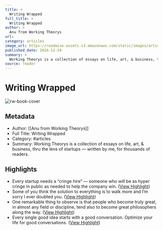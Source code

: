 ```yaml
---
title: >
  Writing Wrapped
full_title: >
  Writing Wrapped
author: >
  Anu from Working Theorys
url: 
category: articles
image_url: https://readwise-assets.s3.amazonaws.com/static/images/article0.00998d930354.png
published_date: 2024-12-29
summary: >
  Working Theorys is a collection of essays on life, art, & business, thru the lens of startups — written by me, for thousands of readers.
source: reader
---
```

# Writing Wrapped

![rw-book-cover](https://readwise-assets.s3.amazonaws.com/static/images/article0.00998d930354.png)

## Metadata
- Author: [[Anu from Working Theorys]]
- Full Title: Writing Wrapped
- Category: #articles
- Summary: Working Theorys is a collection of essays on life, art, & business, thru the lens of startups — written by me, for thousands of readers.

## Highlights
- Every startup needs a “cringe hire” — someone who will be as hyper cringe in public as needed to help the company win. ([View Highlight](https://read.readwise.io/read/01jg8x36bx54ppbev964z00bf5))
- Some of you think the solution to everything is to walk more and I’m sorry I ever doubted you. ([View Highlight](https://read.readwise.io/read/01jg8x4sx7d6adhzyd8a2nt7y5))
- One remarkable thing to observe is that people who become truly great, in almost any field or discipline, tend also to become great philosophers along the way. ([View Highlight](https://read.readwise.io/read/01jg8x4pdq34gacahecvv9hfbw))
- Every single good idea starts with a good conversation. Optimize your life for good conversations. ([View Highlight](https://read.readwise.io/read/01jg8x5957gv51ngzw1r531s1z))


